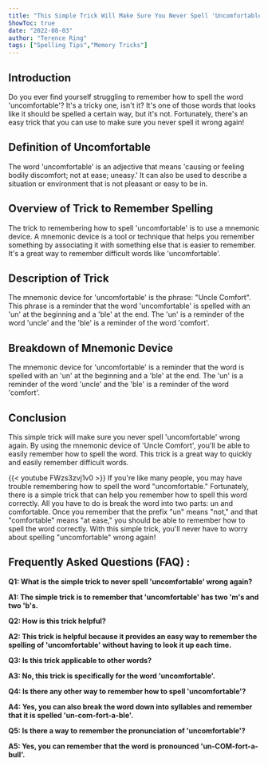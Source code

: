```yaml
---
title: "This Simple Trick Will Make Sure You Never Spell 'Uncomfortable' Wrong Again!"
ShowToc: true 
date: "2022-08-03"
author: "Terence Ring" 
tags: ["Spelling Tips","Memory Tricks"]
---
```

## Introduction
Do you ever find yourself struggling to remember how to spell the word 'uncomfortable'? It's a tricky one, isn't it? It's one of those words that looks like it should be spelled a certain way, but it's not. Fortunately, there's an easy trick that you can use to make sure you never spell it wrong again! 

## Definition of Uncomfortable
The word 'uncomfortable' is an adjective that means 'causing or feeling bodily discomfort; not at ease; uneasy.' It can also be used to describe a situation or environment that is not pleasant or easy to be in. 

## Overview of Trick to Remember Spelling
The trick to remembering how to spell 'uncomfortable' is to use a mnemonic device. A mnemonic device is a tool or technique that helps you remember something by associating it with something else that is easier to remember. It's a great way to remember difficult words like 'uncomfortable'. 

## Description of Trick
The mnemonic device for 'uncomfortable' is the phrase: "Uncle Comfort". This phrase is a reminder that the word 'uncomfortable' is spelled with an 'un' at the beginning and a 'ble' at the end. The 'un' is a reminder of the word 'uncle' and the 'ble' is a reminder of the word 'comfort'. 

## Breakdown of Mnemonic Device
The mnemonic device for 'uncomfortable' is a reminder that the word is spelled with an 'un' at the beginning and a 'ble' at the end. The 'un' is a reminder of the word 'uncle' and the 'ble' is a reminder of the word 'comfort'. 

## Conclusion
This simple trick will make sure you never spell 'uncomfortable' wrong again. By using the mnemonic device of 'Uncle Comfort', you'll be able to easily remember how to spell the word. This trick is a great way to quickly and easily remember difficult words.

{{< youtube FWzs3zvj1v0 >}} 
If you're like many people, you may have trouble remembering how to spell the word "uncomfortable." Fortunately, there is a simple trick that can help you remember how to spell this word correctly. All you have to do is break the word into two parts: un and comfortable. Once you remember that the prefix "un" means "not," and that "comfortable" means "at ease," you should be able to remember how to spell the word correctly. With this simple trick, you'll never have to worry about spelling "uncomfortable" wrong again!

## Frequently Asked Questions (FAQ) :
**Q1: What is the simple trick to never spell 'uncomfortable' wrong again?**

**A1: The simple trick is to remember that 'uncomfortable' has two 'm's and two 'b's.**

**Q2: How is this trick helpful?**

**A2: This trick is helpful because it provides an easy way to remember the spelling of 'uncomfortable' without having to look it up each time.**

**Q3: Is this trick applicable to other words?**

**A3: No, this trick is specifically for the word 'uncomfortable'.**

**Q4: Is there any other way to remember how to spell 'uncomfortable'?**

**A4: Yes, you can also break the word down into syllables and remember that it is spelled 'un-com-fort-a-ble'.**

**Q5: Is there a way to remember the pronunciation of 'uncomfortable'?**

**A5: Yes, you can remember that the word is pronounced 'un-COM-fort-a-bull'.**





